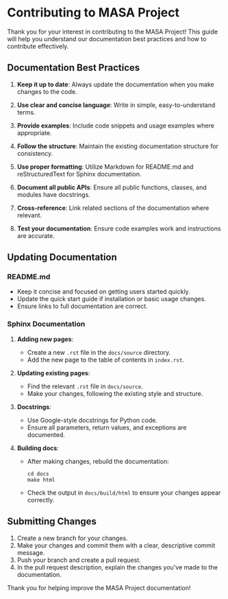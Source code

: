 # Contributing to MASA Project

Thank you for your interest in contributing to the MASA Project! This guide will help you understand our documentation best practices and how to contribute effectively.

## Documentation Best Practices

1. **Keep it up to date**: Always update the documentation when you make changes to the code.

2. **Use clear and concise language**: Write in simple, easy-to-understand terms.

3. **Provide examples**: Include code snippets and usage examples where appropriate.

4. **Follow the structure**: Maintain the existing documentation structure for consistency.

5. **Use proper formatting**: Utilize Markdown for README.md and reStructuredText for Sphinx documentation.

6. **Document all public APIs**: Ensure all public functions, classes, and modules have docstrings.

7. **Cross-reference**: Link related sections of the documentation where relevant.

8. **Test your documentation**: Ensure code examples work and instructions are accurate.

## Updating Documentation

### README.md

- Keep it concise and focused on getting users started quickly.
- Update the quick start guide if installation or basic usage changes.
- Ensure links to full documentation are correct.

### Sphinx Documentation

1. **Adding new pages**:
   - Create a new `.rst` file in the `docs/source` directory.
   - Add the new page to the table of contents in `index.rst`.

2. **Updating existing pages**:
   - Find the relevant `.rst` file in `docs/source`.
   - Make your changes, following the existing style and structure.

3. **Docstrings**:
   - Use Google-style docstrings for Python code.
   - Ensure all parameters, return values, and exceptions are documented.

4. **Building docs**:
   - After making changes, rebuild the documentation:
     ```
     cd docs
     make html
     ```
   - Check the output in `docs/build/html` to ensure your changes appear correctly.

## Submitting Changes

1. Create a new branch for your changes.
2. Make your changes and commit them with a clear, descriptive commit message.
3. Push your branch and create a pull request.
4. In the pull request description, explain the changes you've made to the documentation.

Thank you for helping improve the MASA Project documentation!